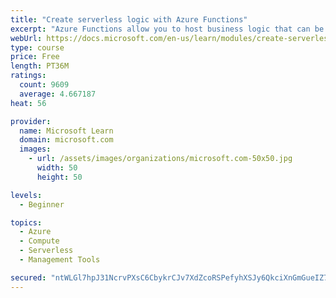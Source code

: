 ```yaml
---
title: "Create serverless logic with Azure Functions"
excerpt: "Azure Functions allow you to host business logic that can be executed without managing or provisioning server infrastructure"
webUrl: https://docs.microsoft.com/en-us/learn/modules/create-serverless-logic-with-azure-functions/
type: course
price: Free
length: PT36M
ratings:
  count: 9609
  average: 4.667187
heat: 56

provider:
  name: Microsoft Learn
  domain: microsoft.com
  images:
    - url: /assets/images/organizations/microsoft.com-50x50.jpg
      width: 50
      height: 50

levels:
  - Beginner

topics:
  - Azure
  - Compute
  - Serverless
  - Management Tools

secured: "ntWLGl7hpJ31NcrvPXsC6CbykrCJv7XdZcoRSPefyhXSJy6QkciXnGmGueIZ71fajDy+X4kDP8ptiV3Bjb9SBkmqqK4gAWRvXY2m3LJFyT5FPV3+od2jhfeCJsPKyfk6sp0Ng2lxvi9bXNv8UawK5IN0k/fKfY3YpllOjpCejVCwerDeUcijf9BPw61AG8isnI63q9UIPgvSu479uZ+/jTsPQVV/CMAwUIt8mtiR1urzk+L9YUMhbH8FZal86m8JrUFqqD+HXjgCc3DC43YQtUJu+tA5uL8Ncf2eyaGGMR5xjwrzqrYcwxNkbPGR17FCGQbyprt5zdw5nRDGYaDtdSWDUsaIFAXj8vS9huKuEoALOsc2K2KSmnsqyv3xJ6r92fMrL4AyWsuDwO4uwdY6UFluH5OdE8WKoEcBdJNOEvg=;ofTnHzR3dlNrUtBXE/WT2Q=="
---
```


